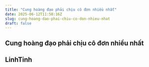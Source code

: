 ```yaml
---
title: "Cung hoàng đạo phải chịu cô đơn nhiều nhất"
date: 2025-06-12T11:58:16Z
slug: cung-hoang-dao-phai-chiu-co-don-nhieu-nhat
draft: false
---
```


## Cung hoàng đạo phải chịu cô đơn nhiều nhất

## LinhTinh

